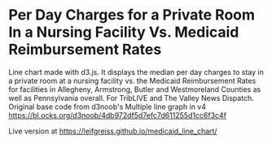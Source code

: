 # Per Day Charges for a Private Room In a Nursing Facility Vs. Medicaid Reimbursement Rates
Line chart made with d3.js. It displays the median per day charges to stay in a private room at a nursing facility vs. the Medicaid Reimbursement Rates for facilities in Allegheny, Armstrong, Butler and Westmoreland Counties as well as Pennsylvania overall. For TribLIVE and The Valley News Dispatch.
Original base code from d3noob's Multiple line graph in v4 https://bl.ocks.org/d3noob/4db972df5d7efc7d611255d1cc6f3c4f

Live version at https://leifgreiss.github.io/medicaid_line_chart/
